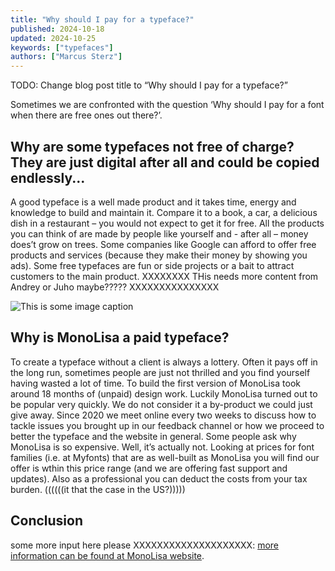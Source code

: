```yaml
---
title: "Why should I pay for a typeface?"
published: 2024-10-18
updated: 2024-10-25
keywords: ["typefaces"]
authors: ["Marcus Sterz"]
---
```


TODO: Change blog post title to “Why should I pay for a typeface?”

Sometimes we are confronted with the question ‘Why should I pay for a font when there are free ones out there?’.

## Why are some typefaces not free of charge? They are just digital after all and could be copied endlessly...

A good typeface is a well made product and it takes time, energy and knowledge to build and maintain it. Compare it to a book, a car, a delicious dish in a restaurant – you would not expect to get it for free. All the products you can think of are made by people like yourself and - after all – money does’t grow on trees. Some companies like Google can afford to offer free products and services (because they make their money by showing you ads). Some free typefaces are fun or side projects or a bait to attract customers to the main product. XXXXXXXX THis needs more content from Andrey or Juho maybe????? XXXXXXXXXXXXXXX

![This is some image caption](/images/demo.png)

## Why is MonoLisa a paid typeface?

To create a typeface without a client is always a lottery. Often it pays off in the long run, sometimes people are just not thrilled and you find yourself having wasted a lot of time. To build the first version of MonoLisa took around 18 months of (unpaid) design work. Luckily MonoLisa turned out to be popular very quickly. 
We do not consider it a by-product we could just give away. Since 2020 we meet online every two weeks to discuss how to tackle issues you brought up in our feedback channel or how we proceed to better the typeface and the website in general. 
Some people ask why MonoLisa is so expensive. Well, it’s actually not. Looking at prices for font families (i.e. at Myfonts) that are as well-built as MonoLisa you will find our offer is wthin this price range (and we are offering fast support and updates). Also as a professional you can deduct the costs from your tax burden. ((((((it that the case in the US?))))) 

## Conclusion

some more input here please XXXXXXXXXXXXXXXXXXXX: [more information can be found at MonoLisa website](https://monolisa.dev).
